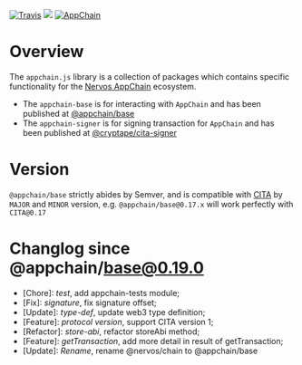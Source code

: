 [![Travis](https://travis-ci.org/cryptape/cita-sdk-js.svg?branch=develop)](https://travis-ci.org/cryptape/cita-sdk-js)
![](https://camo.githubusercontent.com/ecafd86d8356a1adc60fb4fd393bcc7584187f99/68747470733a2f2f696d672e736869656c64732e696f2f62616467652f6d61696e7461696e6564253230776974682d6c65726e612d6363303066662e737667)
[![AppChain](https://img.shields.io/badge/made%20for-Nervos%20AppChain-blue.svg)](https://appchain.nervos.org)

# Overview

The `appchain.js` library is a collection of packages which contains specific functionality for the [Nervos AppChain](http://appchain.nervos.org/) ecosystem.

- The `appchain-base` is for interacting with `AppChain` and has been published at [@appchain/base](https://www.npmjs.com/package/@appchain/base)
- The `appchain-signer` is for signing transaction for `AppChain` and has been published at [@cryptape/cita-signer](https://www.npmjs.com/package/@cryptape/cita-signer)

# Version

`@appchain/base` strictly abides by Semver, and is compatible with [CITA](https://github.com/cryptape/cita) by `MAJOR` and `MINOR` version, e.g. `@appchain/base@0.17.x` will work perfectly with `CITA@0.17`

# Changlog since @appchain/base@0.19.0
  - [Chore]: *test*, add appchain-tests module;
  - [Fix]: *signature*, fix signature offset;
  - [Update]: *type-def*, update web3 type definition;
  - [Feature]: *protocol version*, support CITA version 1;
  - [Refactor]: *store-abi*, refactor storeAbi method;
  - [Feature]: *getTransaction*, add more detail in result of getTransaction;
  - [Update]: *Rename*, rename @nervos/chain to @appchain/base
